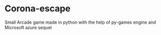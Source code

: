 # Corona-escape
Small Arcade game made in python with the help of py-games engine and Microsoft azure sequel
